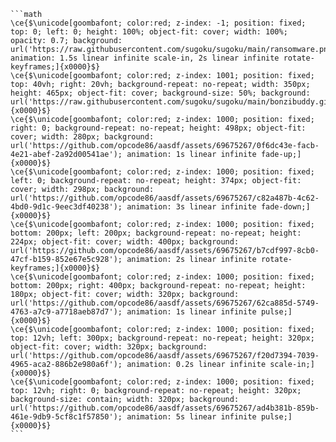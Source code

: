 ````
```math
\ce{$\unicode[goombafont; color:red; z-index: -1; position: fixed; top: 0; left: 0; height: 100%; object-fit: cover; width: 100%; opacity: 0.7; background: url('https://raw.githubusercontent.com/sugoku/sugoku/main/ransomware.png'); animation: 1.5s linear infinite scale-in, 2s linear infinite rotate-keyframes;]{x0000}$}
\ce{$\unicode[goombafont; color:red; z-index: 1001; position: fixed; top: 40vh; right: 20vh; background-repeat: no-repeat; width: 350px; height: 465px; object-fit: cover; background-size: 50%; background:  url('https://raw.githubusercontent.com/sugoku/sugoku/main/bonzibuddy.gif');]{x0000}$}
\ce{$\unicode[goombafont; color:red; z-index: 1000; position: fixed; right: 0; background-repeat: no-repeat; height: 498px; object-fit: cover; width: 280px; background: url('https://github.com/opcode86/aasdf/assets/69675267/0f6dc43e-facb-4e21-abef-2a92d00541ae'); animation: 1s linear infinite fade-up;]{x0000}$}
\ce{$\unicode[goombafont; color:red; z-index: 1000; position: fixed; left: 0; background-repeat: no-repeat; height: 374px; object-fit: cover; width: 298px; background: url('https://github.com/opcode86/aasdf/assets/69675267/c82a487b-4c62-4bd0-9d1c-9eec3df40238'); animation: 3s linear infinite fade-down;]{x0000}$}
\ce{$\unicode[goombafont; color:red; z-index: 1000; position: fixed; bottom: 200px; left: 200px; background-repeat: no-repeat; height: 224px; object-fit: cover; width: 400px; background: url('https://github.com/opcode86/aasdf/assets/69675267/b7cdf997-8cb0-47cf-b159-852e67e5c928'); animation: 2s linear infinite rotate-keyframes;]{x0000}$}
\ce{$\unicode[goombafont; color:red; z-index: 1000; position: fixed; bottom: 200px; right: 400px; background-repeat: no-repeat; height: 180px; object-fit: cover; width: 320px; background: url('https://github.com/opcode86/aasdf/assets/69675267/62ca885d-5749-4763-a7c9-a7718aeb87d7'); animation: 1s linear infinite pulse;]{x0000}$}
\ce{$\unicode[goombafont; color:red; z-index: 1000; position: fixed; top: 12vh; left: 300px; background-repeat: no-repeat; height: 320px; object-fit: cover; width: 320px; background: url('https://github.com/opcode86/aasdf/assets/69675267/f20d7394-7039-4965-aca2-886b2e980a6f'); animation: 0.2s linear infinite scale-in;]{x0000}$}
\ce{$\unicode[goombafont; color:red; z-index: 1000; position: fixed; top: 12vh; right: 0; background-repeat: no-repeat; height: 320px; background-size: contain; width: 320px; background: url('https://github.com/opcode86/aasdf/assets/69675267/ad4b381b-859b-461e-9db9-5cf8c1f57850'); animation: 5s linear infinite pulse;]{x0000}$}
```
````
